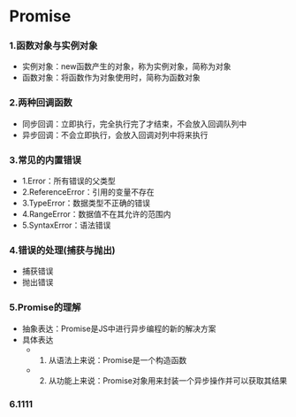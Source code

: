 # Promise

### 1.函数对象与实例对象

+ 实例对象：new函数产生的对象，称为实例对象，简称为对象
+ 函数对象：将函数作为对象使用时，简称为函数对象

### 2.两种回调函数

+ 同步回调：立即执行，完全执行完了才结束，不会放入回调队列中
+ 异步回调：不会立即执行，会放入回调对列中将来执行

### 3.常见的内置错误

+ 1.Error：所有错误的父类型
+ 2.ReferenceError：引用的变量不存在
+ 3.TypeError：数据类型不正确的错误
+ 4.RangeError：数据值不在其允许的范围内
+ 5.SyntaxError：语法错误

### 4.错误的处理(捕获与抛出)

+ 捕获错误
+ 抛出错误

### 5.Promise的理解

+ 抽象表达：Promise是JS中进行异步编程的新的解决方案
+ 具体表达
    + 1. 从语法上来说：Promise是一个构造函数
    + 2. 从功能上来说：Promise对象用来封装一个异步操作并可以获取其结果

### 6.1111




